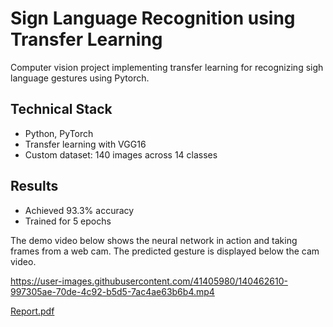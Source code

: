 # Sign Language Recognition using Transfer Learning

Computer vision project implementing transfer learning for recognizing sigh language gestures using Pytorch.

## Technical Stack
- Python, PyTorch
- Transfer learning with VGG16
- Custom dataset: 140 images across 14 classes

## Results
- Achieved 93.3% accuracy
- Trained for 5 epochs

The demo video below shows the neural network in action and taking frames from a web cam. The predicted gesture is displayed below the cam video. 

https://user-images.githubusercontent.com/41405980/140462610-997305ae-70de-4c92-b5d5-7ac4ae63b6b4.mp4

[Report.pdf](https://github.com/timhadler/computer-vision-project/files/7480913/Report.pdf)
